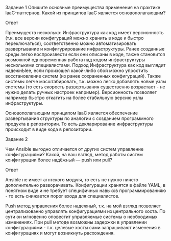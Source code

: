 Задание 1
Опишите основные преимущества применения на практике IaaC-паттернов.
Какой из принципов IaaC является основополагающим?

Ответ

Преимуществ несколько:
Инфраструктура как код имеет версионность (т.к. все версии конфигураций можно хранить в коде и быстро переключаться), соответственно можно автоматизировать развертывание и конфигурирование инфраструктуры. Ранее созданные среды легко воспроизвести если они описаны в коде, также становится возможной одновременная работа над кодом инфраструктуры несколькими специалистами. Подход Инфраструктура как код выглядит надежнЫее, если произошел какой-либо сбой можно упростить восстановление систем (из ранее сохраненных конфигураций). Также системы легче масштабировать, т.к. можно легко добавлять новые узлы системы (то есть скорость развертывания существенно возрастает - не нужно делать ручных настроек например). Версионность позволяет например быстро откатить на более стабильную версию узлы инфраструктуры.

Основополагающим принципом IaaC является обеспечение развертывания структуры по аналогии с созданием программного продукта в репозитории. То есть декларирование инфраструктуры происходит в виде кода в репозитории.

Задание 2

Чем Ansible выгодно отличается от других систем управление конфигурациями?
Какой, на ваш взгляд, метод работы систем конфигурации более надёжный — push или pull?

Ответ

Ansible не имеет агнтского модуля, то есть не нужно ничего дополнительно разворачивать. Конфигурации хранятся в файле YAML, в понятном виде и не требует специфичных навыков программированияю - то есть снижается порог входа для специалистов.


Push метод управления более надежный, т.к. на мой взгляд позволяет централизованно управлять конфигурациями из центрального хоста. По сути он мгновенно оповестит управляемые системы о необходимых изменениях. При pull методе возможны задержки в управлении конфигурациями - т.к. целевые хосты сами запрашивают изменения в конфигурациях и могут возникнуть расхождения.



